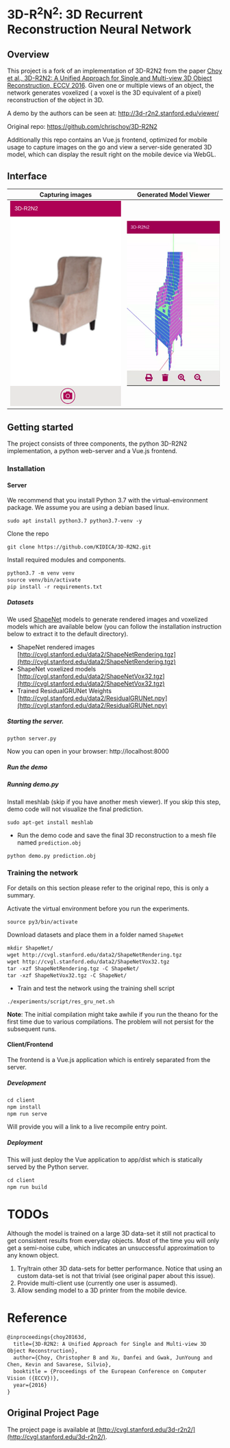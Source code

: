 # 3D-R<sup>2</sup>N<sup>2</sup>: 3D Recurrent Reconstruction Neural Network

## Overview

This project is a fork of an implementation of 3D-R2N2 from the paper [Choy et al., 3D-R2N2: A Unified Approach for Single and Multi-view 3D Object Reconstruction, ECCV 2016](http://arxiv.org/abs/1604.00449).
Given one or multiple views of an object, the network generates voxelized ( a voxel is the 3D equivalent of a pixel) reconstruction of the object in 3D.

A demo by the authors can be seen at: http://3d-r2n2.stanford.edu/viewer/

Original repo: https://github.com/chrischoy/3D-R2N2

Additionally this repo contains an Vue.js frontend, optimized for mobile usage to capture images on the go and view a server-side generated 3D model, which can display the result right on the mobile device via WebGL.

## Interface

| Capturing images            | Generated Model Viewer       |
|:---------------------------:|:----------------------------:|
| ![3D-LSTM](doc/screen0.png) | ![3D-GRU](doc/viewer0.gif) |

## Getting started

The project consists of three components, the python 3D-R2N2 implementation, a python web-server and a Vue.js frontend.

### Installation

#### Server

We recommend that you install Python 3.7 with the virtual-environment package. We assume you are using a debian based linux.

```shell script
sudo apt install python3.7 python3.7-venv -y
```

Clone the repo

```shell script
git clone https://github.com/KIDICA/3D-R2N2.git
```

Install required modules and components.

```shell script
python3.7 -m venv venv
source venv/bin/activate
pip install -r requirements.txt
```
##### Datasets

We used [ShapeNet](http://shapenet.cs.stanford.edu) models to generate rendered images and voxelized models which are available below (you can follow the installation instruction below to extract it to the default directory).

* ShapeNet rendered images [http://cvgl.stanford.edu/data2/ShapeNetRendering.tgz](http://cvgl.stanford.edu/data2/ShapeNetRendering.tgz)
* ShapeNet voxelized models [http://cvgl.stanford.edu/data2/ShapeNetVox32.tgz](http://cvgl.stanford.edu/data2/ShapeNetVox32.tgz)
* Trained ResidualGRUNet Weights [http://cvgl.stanford.edu/data2/ResidualGRUNet.npy](http://cvgl.stanford.edu/data2/ResidualGRUNet.npy)

##### Starting the server.

```shell script
python server.py
```

Now you can open in your browser: http://localhost:8000

##### Run the demo

##### Running demo.py

Install meshlab (skip if you have another mesh viewer). If you skip this step, demo code will not visualize the final prediction.

```shell script
sudo apt-get install meshlab
```

- Run the demo code and save the final 3D reconstruction to a mesh file named `prediction.obj`

```shell script
python demo.py prediction.obj
```

### Training the network

For details on this section please refer to the original repo, this is only a summary.

Activate the virtual environment before you run the experiments.

```
source py3/bin/activate
```

Download datasets and place them in a folder named `ShapeNet`

```
mkdir ShapeNet/
wget http://cvgl.stanford.edu/data2/ShapeNetRendering.tgz
wget http://cvgl.stanford.edu/data2/ShapeNetVox32.tgz
tar -xzf ShapeNetRendering.tgz -C ShapeNet/
tar -xzf ShapeNetVox32.tgz -C ShapeNet/
```

- Train and test the network using the training shell script

```
./experiments/script/res_gru_net.sh
```

**Note**: The initial compilation might take awhile if you run the theano for the first time due to various compilations. The problem will not persist for the subsequent runs.

#### Client/Frontend

The frontend is a Vue.js application which is entirely separated from the server.

##### Development

```shell script
cd client
npm install 
npm run serve
```

Will provide you will a link to a live recompile entry point.

##### Deployment

This will just deploy the Vue application to app/dist which is statically served by the Python server.

```shell script
cd client
npm run build
```

# TODOs

Although the model is trained on a large 3D data-set it still not practical to get consistent results from everyday objects. Most of the time you will only get a semi-noise cube, which indicates an unsuccessful approximation to any known object. 

1. Try/train other 3D data-sets for better performance. Notice that using an custom data-set is not that trivial (see original paper about this issue).
1. Provide multi-client use (currently one user is assumed).
1. Allow sending model to a 3D printer from the mobile device.

# Reference

```
@inproceedings{choy20163d,
  title={3D-R2N2: A Unified Approach for Single and Multi-view 3D Object Reconstruction},
  author={Choy, Christopher B and Xu, Danfei and Gwak, JunYoung and Chen, Kevin and Savarese, Silvio},
  booktitle = {Proceedings of the European Conference on Computer Vision ({ECCV})},
  year={2016}
}
```

## Original Project Page

The project page is available at [http://cvgl.stanford.edu/3d-r2n2/](http://cvgl.stanford.edu/3d-r2n2/).